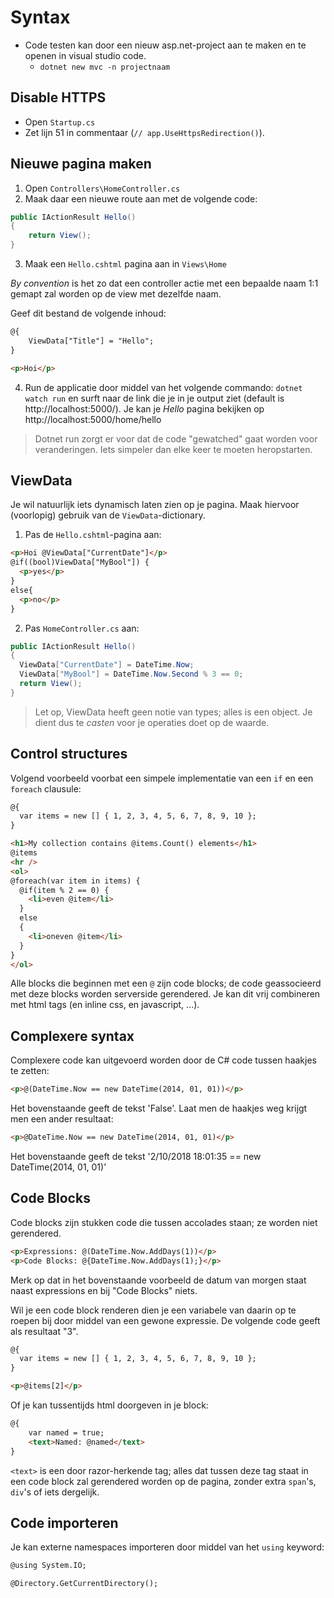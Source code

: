 # Syntax
* Code testen kan door een nieuw asp.net-project aan te maken en te openen in visual studio code. 
    - `dotnet new mvc -n projectnaam`


## Disable HTTPS
* Open `Startup.cs`
* Zet lijn 51 in commentaar (`// app.UseHttpsRedirection()`).

## Nieuwe pagina maken
1. Open `Controllers\HomeController.cs`
2. Maak daar een nieuwe route aan met de volgende code:
```csharp
public IActionResult Hello()
{
    return View();
}
``` 
3. Maak een `Hello.cshtml` pagina aan in `Views\Home`

_By convention_ is het zo dat een controller actie met een bepaalde naam 1:1 gemapt zal worden op de view met dezelfde naam.

Geef dit bestand de volgende inhoud:

```html
@{
    ViewData["Title"] = "Hello";
}

<p>Hoi</p>
``` 

4. Run de applicatie door middel van het volgende commando: `dotnet watch run` en surft naar de link die je in je output ziet (default is http://localhost:5000/). Je kan je *Hello* pagina bekijken op http://localhost:5000/home/hello

> Dotnet run zorgt er voor dat de code "gewatched" gaat worden voor veranderingen. Iets simpeler dan elke keer te moeten heropstarten.

## ViewData
Je wil natuurlijk iets dynamisch laten zien op je pagina. Maak hiervoor (voorlopig) gebruik van de `ViewData`-dictionary.

1. Pas de `Hello.cshtml`-pagina aan:

```html
<p>Hoi @ViewData["CurrentDate"]</p>
@if((bool)ViewData["MyBool"]) {
  <p>yes</p>
}
else{
  <p>no</p>
}
```

2. Pas `HomeController.cs` aan:

```csharp
public IActionResult Hello()
{
  ViewData["CurrentDate"] = DateTime.Now;
  ViewData["MyBool"] = DateTime.Now.Second % 3 == 0;
  return View();
}
```

> Let op, ViewData heeft geen notie van types; alles is een object. Je dient dus te _casten_ voor je operaties doet op de waarde. 

## Control structures

Volgend voorbeeld voorbat een simpele implementatie van een `if` en een `foreach` clausule:

```html
@{
  var items = new [] { 1, 2, 3, 4, 5, 6, 7, 8, 9, 10 };
}

<h1>My collection contains @items.Count() elements</h1>
@items
<hr />
<ol>
@foreach(var item in items) {
  @if(item % 2 == 0) {
    <li>even @item</li>
  }
  else
  {
    <li>oneven @item</li>
  }
}
</ol>

``` 

Alle blocks die beginnen met een `@` zijn code blocks; de code geassocieerd met deze blocks worden serverside gerendered. Je kan dit vrij combineren met html tags (en inline css, en javascript, ...).

## Complexere syntax

Complexere code kan uitgevoerd worden door de C# code tussen haakjes te zetten:

```html
<p>@(DateTime.Now == new DateTime(2014, 01, 01))</p>
```

Het bovenstaande geeft de tekst 'False'. Laat men de haakjes weg krijgt men een ander resultaat:

```html
<p>@DateTime.Now == new DateTime(2014, 01, 01)</p>
```

Het bovenstaande geeft de tekst '2/10/2018 18:01:35 == new DateTime(2014, 01, 01)'

## Code Blocks

Code blocks zijn stukken code die tussen accolades staan; ze worden niet gerendered.

```html
<p>Expressions: @(DateTime.Now.AddDays(1))</p>
<p>Code Blocks: @{DateTime.Now.AddDays(1);}</p>
```

Merk op dat in het bovenstaande voorbeeld de datum van morgen staat naast expressions en bij "Code Blocks" niets.

Wil je een code block renderen dien je een variabele van daarin op te roepen bij door middel van een gewone expressie. De volgende code geeft als resultaat "3".

```html
@{
  var items = new [] { 1, 2, 3, 4, 5, 6, 7, 8, 9, 10 };
}

<p>@items[2]</p>
```

Of je kan tussentijds html doorgeven in je block:

```html
@{
    var named = true;
    <text>Named: @named</text>
}
```

`<text>` is een door razor-herkende tag; alles dat tussen deze tag staat in een code block zal gerendered worden op de pagina, zonder extra `span`'s, `div`'s of iets dergelijk.

## Code importeren
Je kan externe namespaces importeren door middel van het `using` keyword:

```html
@using System.IO;

@Directory.GetCurrentDirectory();
```